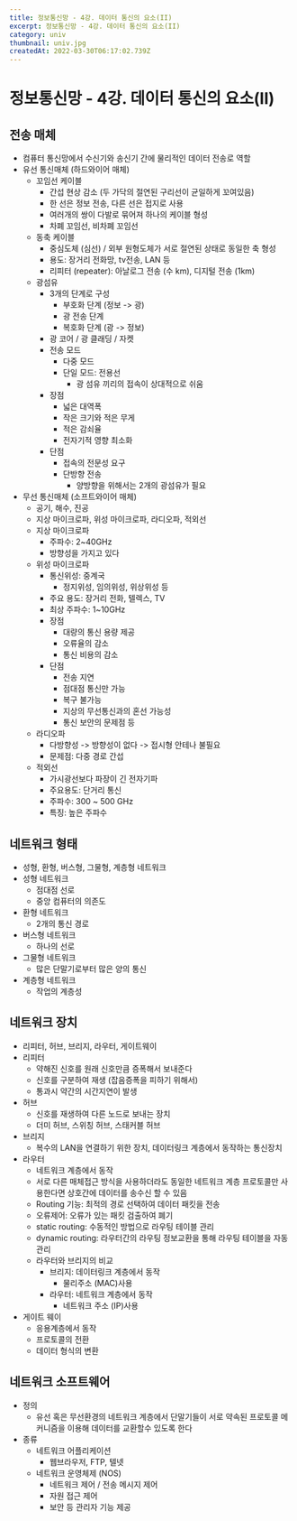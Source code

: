 ```yaml
---
title: 정보통신망 - 4강. 데이터 통신의 요소(II)
excerpt: 정보통신망 - 4강. 데이터 통신의 요소(II)
category: univ
thumbnail: univ.jpg
createdAt: 2022-03-30T06:17:02.739Z
---
```

# 정보통신망 - 4강. 데이터 통신의 요소(II)

## 전송 매체
* 컴퓨터 통신망에서 수신기와 송신기 간에 물리적인 데이터 전송로 역할
* 유선 통신매체 (하드와이어 매체)
	* 꼬임선 케이블
    	* 간섭 현상 감소 (두 가닥의 절연된 구리선이 균일하게 꼬여있음)
        * 한 선은 정보 전송, 다른 선은 접지로 사용
		* 여러개의 쌍이 다발로 묶어져 하나의 케이블 형성
        * 차폐 꼬임선, 비차폐 꼬임선
    * 동축 케이블
    	* 중심도체 (심선) / 외부 원형도체가 서로 절연된 상태로 동일한 축 형성
        * 용도: 장거리 전화망, tv전송, LAN 등
        * 리피터 (repeater): 아날로그 전송 (수 km), 디지털 전송 (1km)
    * 광섬유
    	* 3개의 단계로 구성
          * 부호화 단계 (정보 -> 광)
          * 광 전송 단계
          * 복호화 단계 (광 -> 정보)
		* 광 코어 / 광 클래딩 / 자켓  
        * 전송 모드
        	* 다중 모드
            * 단일 모드: 전용선
                 * 광 섬유 끼리의 접속이 상대적으로 쉬움
		* 장점
        	* 넓은 대역폭
            * 작은 크기와 적은 무게
            * 적은 감쇠율
            * 전자기적 영향 최소화
		* 단점
        	* 접속의 전문성 요구
            * 단방향 전송
            	* 양방향을 위해서는 2개의 광섬유가 필요
* 무선 통신매체 (소프트와이어 매체)
	 * 공기, 해수, 진공
     * 지상 마이크로파, 위성 마이크로파, 라디오파, 적외선
     * 지상 마이크로파
     	* 주파수: 2~40GHz
        * 방향성을 가지고 있다
     * 위성 마이크로파
     	* 통신위성: 중계국
        	* 정지위성, 임의위성, 위상위성 등
        * 주요 용도: 장거리 전화, 텔렉스, TV
        * 최상 주파수: 1~10GHz
        * 장점
        	* 대량의 통신 용량 제공
            * 오류율의 감소
            * 통신 비용의 감소
		* 단점
        	* 전송 지연
            * 점대점 통신만 가능
            * 복구 불가능
            * 지상의 무선통신과의 혼선 가능성
            * 통신 보안의 문제점 등
	* 라디오파
    	* 다방향성 -> 방향성이 없다 -> 접시형 안테나 불필요
        * 문제점: 다중 경로 간섭
	* 적외선
    	* 가시광선보다 파장이 긴 전자기파
        * 주요용도: 단거리 통신
        * 주파수: 300 ~ 500 GHz
        * 특징: 높은 주파수


## 네트워크 형태

* 성형, 환형, 버스형, 그물형, 계층형 네트워크
* 성형 네트워크
	* 점대점 선로
    * 중앙 컴퓨터의 의존도
* 환형 네트워크
	* 2개의 통신 경로
* 버스형 네트워크
	* 하나의 선로
* 그물형 네트워크
	* 많은 단말기로부터 많은 양의 통신
* 계층형 네트워크
	* 작업의 계층성

## 네트워크 장치

* 리피터, 허브, 브리지, 라우터, 게이트웨이
* 리피터
	* 약해진 신호를 원래 신호만큼 증폭해서 보내준다
    * 신호를 구분하여 재생 (잡음증폭을 피하기 위해서)
    * 통과시 약간의 시간지연이 발생
* 허브
	* 신호를 재생하여 다른 노드로 보내는 장치
    * 더미 허브, 스위칭 허브, 스태커블 허브
* 브리지
	* 복수의 LAN을 연결하기 위한 장치, 데이터링크 계층에서 동작하는 통신장치
* 라우터
	* 네트워크 계층에서 동작
	* 서로 다른 매체접근 방식을 사용하더라도 동일한 네트워크 계층 프로토콜만 사용한다면 상호간에 데이터를 송수신 할 수 있음
    * Routing 기능: 최적의 경로 선택하여 데이터 패킷을 전송
    * 오류제어: 오류가 있는 패킷 검출하여 폐기
    * static routing: 수동적인 방법으로 라우팅 테이블 관리
    * dynamic routing: 라우터간의 라우팅 정보교환을 통해 라우팅 테이블을 자동 관리
    * 라우터와 브리지의 비교
    	* 브리지: 데이터링크 계층에서 동작
        	* 물리주소 (MAC)사용
        * 라우터: 네트워크 계층에서 동작
        	* 네트워크 주소 (IP)사용 
* 게이트 웨이
	* 응용계층에서 동작
    * 프로토콜의 전환
    * 데이터 형식의 변환

## 네트워크 소프트웨어

* 정의
	* 유선 혹은 무선환경의 네트워크 계층에서 단말기들이 서로 약속된 프로토콜 메커니즘을 이용해 데이터를 교환할수 있도록 한다
* 종류
	* 네트워크 어플리케이션
    	* 웹브라우저, FTP, 텔넷
	* 네트워크 운영체제 (NOS)
    	* 네트워크 제어 / 전송 메시지 제어
        * 자원 접근 제어
        * 보안 등 관리자 기능 제공






















